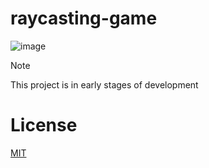 # raycasting-game 

![image](https://github.com/user-attachments/assets/597e4ffe-299f-4b4b-8419-b161b99fa8f5)

> [!NOTE]
> This project is in early stages of development

# License
[MIT](./LICENSE)
